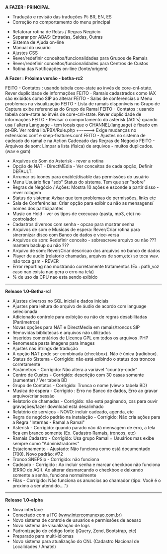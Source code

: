**A FAZER : PRINCIPAL**

* Tradução e revisão das traduções Pt-BR, EN, ES
* Correção no comportamento do menu principal
- Refatorar rotina de Rotas / Regras Negócio
- Separar por ABAS: Entradas, Saidas, Outras
- Sistema de Ajuda on-line
- Manual do usuário
- Ajustes CSS
- Rever/redefinir conceitos/funcionalidades para Grupos de Ramais
- Rever/redefinir conceitos/funcionalidades para Centros de Custos
- Rotina das Notificações on-line (fonte/origem)

**A Fazer : Próxima versão - betha-rc2**

FEITO - Contatos : usando tabela core-state ao invés de core-cnl-state. Rever duplicidade de informações
FEITO - Ramais cadastrados como IAX são exibidos como SIP ao alterar
FEITO - Salas de conferencias x Menu problemas na visualização
FEITO - Lista de ramais disponíveis no Grupo de Captura exibe referencias do Grupo de Ramal
FEITO - Contatos : usando tabela core-state ao invés de core-cnl-state. Rever duplicidade de informações
FEITO - Revisar o comportamento do asterisk (AGI's) quando usa / altera Language - tem locais que o CHANNEL(language) é fixado em pt-BR. Ver rotina lib/PBX/Rule.php
  +-----> Exige mudanças no extensions.conf e snep-features.conf
FEITO - Ajustes no sistema de cadeado do ramal e na Action Cadeeado das Regras de Negocio
FEITO - Arquivos de som: Limpar a lista (fisica) de arquivos - muitos duplicados. (wav e gsm)



- Arquivos de Som do Asterisk - rever a rotina
- Opção de NAT - DirectMEdia - Ver conceitos de cada opção, Definir DEFAULT.
- Arrumar os ícones para enable/disable das permissões do usuário
- Menu Usuário fica "sob" Status do sistema. Tem que ser "sobre"
- Regras de Negócio / Ações: Mostra 10 ações e esconde a partir disso - rever rolagem
- Status do sistema: Avisar que tem problemas de permissões, links etc
- Sala de Conferências: Criar opção para exibir ou não as mensagens/ nomes dos participantes
- Music on Hold - ver os tipos de execucao (pasta, mp3, etc) no controlador
- Cadastros diversos com senha - opcao para mostrar senha
- Arquivos de som e Musicas de espera: Rever/Criar rotina para sincronizar disco com Banco de dados e vice-versa
- Arquivos de som: Redefinir conceito  - sobrescreve arquivo ou não ??? mantem backup ou não ???
- Arquivo de som: Rever/Criar descricao dos arquivos no banco de dados
- Player de audio (relatorio chamadas, arquivos de som,etc) so toca wav. não toca gsm - REVER
- Error reporting nao mostrando corretamente tratamentos (Ex.: path_voz caso nao exista nao gera o erro na tela)
- % de uso da CPU nao esta sendo exibido

---------------------------------
**Release 1.0-Betha-rc1**

- Ajustes diversos no SQL inicial e dados iniciais
- Ajustes para leitura do arquivo de áudio de acordo com language selecionada
- Adicionado controle para exibição ou não de regras desabilitadas (Parâmetros)
- Novas opções para NAT e DirectMedia em ramais/troncos SIP
- Removidas bibliotecas e arquivos não utilizados
- Inseridos comentários de LIcenca GPL em todos os arquivos .PHP
- Renomeada pasta imagens para images
- Ajustes nas Strings de tradução
- A opção NAT pode ser combinada (checkbox). Não é única (radiobox).
- Status do Sistema - Corrigido: não está exibindo o status dos troncos corretamente
- Parâmetros - Corrigido: Não altera a variável "country-code"
- Centro de Custos - Corrigido: descrição com 30 casas somente (aumentar) / Ver tabela BD
- Grupo de Contatos - Corrigido:   Trunca o nome (view x tabela BD)
- Musica de espera - Corrigido : Erro no Banco de dados, Erro ao gravar arquivo/criar sessão
- Relatorio de chamadas - Corrigido:  não está paginando, css para ouvir gravações/fazer download está desalinhado
- Relatório de serviços - NOVO: incluir cadeado, agenda, etc
- Regra de negócio padrão na instalação - Corrigido: Não cria ações para a Regra "Internas - Ramal a Ramal"
- Asterisk - Corrigido: quando parado não dá mensagem de erro, a tela fica em branco somente (Ex. Cadastro Ramais, troncos, etc)
- Ramais Cadastro - Corrigido: Usa grupo Ramal = Usuários mas exibe sempre como "Administradores"
- Estacionamento  - Ajustado: Não funciona como está documentado (700). Novo padrão: #72
- Tronco SNEPSip - Corrigido:  não funciona
- Cadeado - Corrigido : Ao incluir senha e marcar checkbox não funciona (ERRO de AGI). Ao alterar desmarcando o checkbox e deixando somente a senha, funciona normalmente
- Filas - Corrigido: Não funciona os anuncios ao chamador (tipo: Você é o proximo a ser atendido....")
---------------------------------
**Release 1.0-alpha**

- Nova interface
- Conectado com a ITC  (www.intercomunexao.com.br)
- Novo sistema de controle de usuarios e permissões de acesso
- Novo sistema de visualização de logs
- Padronização do código fonte (jQuery, Zend, Bootstrap, etc)
- Preparado para multi-idiomas
- Novo sistema para atualização do CNL (Cadastro Nacional de Localidades / Anatel)
